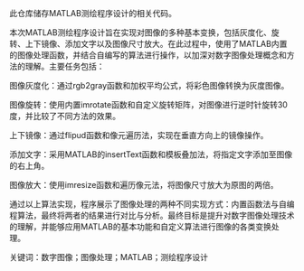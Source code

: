 此仓库储存MATLAB测绘程序设计的相关代码。

本次MATLAB测绘程序设计旨在实现对图像的多种基本变换，包括灰度化、旋转、上下镜像、添加文字以及图像尺寸放大。在此过程中，使用了MATLAB内置的图像处理函数，并结合自编写的算法进行操作，以加深对数字图像处理概念和方法的理解。主要任务包括：

图像灰度化：通过rgb2gray函数和加权平均公式，将彩色图像转换为灰度图像。

图像旋转：使用内置imrotate函数和自定义旋转矩阵，对图像进行逆时针旋转30度，并比较了不同方法的效果。

上下镜像：通过flipud函数和像元遍历法，实现在垂直方向上的镜像操作。

添加文字：采用MATLAB的insertText函数和模板叠加法，将指定文字添加至图像的右上角。

图像放大：使用imresize函数和遍历像元法，将图像尺寸放大为原图的两倍。

通过以上算法实现，程序展示了图像处理的两种不同实现方式：内置函数法与自编程算法，最终将两者的结果进行对比与分析。最终目标是提升对数字图像处理技术的理解，并能够应用MATLAB的基本功能和自定义算法进行图像的各类变换处理。

关键词：数字图像；图像处理；MATLAB；测绘程序设计
